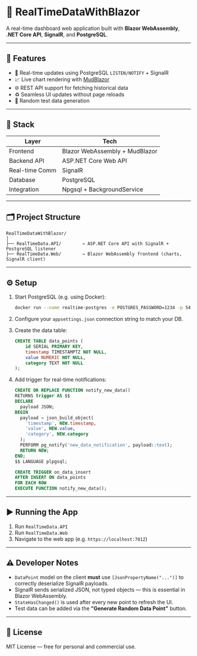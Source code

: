# 📡 RealTimeDataWithBlazor

A real-time dashboard web application built with **Blazor WebAssembly**, **.NET Core API**, **SignalR**, and **PostgreSQL**.

---

## 🚀 Features

- 🔌 Real-time updates using PostgreSQL `LISTEN/NOTIFY` + SignalR
- 📈 Live chart rendering with [MudBlazor](https://mudblazor.com/)
- 🌐 REST API support for fetching historical data
- ♻️ Seamless UI updates without page reloads
- 🧪 Random test data generation

---

## 🧱 Stack

| Layer          | Tech                         |
|----------------|------------------------------|
| Frontend       | Blazor WebAssembly + MudBlazor |
| Backend API    | ASP.NET Core Web API         |
| Real-time Comm | SignalR                      |
| Database       | PostgreSQL                   |
| Integration    | Npgsql + BackgroundService   |

---

## 🗂️ Project Structure

```
RealTimeDataWithBlazor/
│
├── RealTimeData.API/        → ASP.NET Core API with SignalR + PostgreSQL listener
├── RealTimeData.Web/        → Blazor WebAssembly frontend (charts, SignalR client)
```

---

## ⚙️ Setup

1. Start PostgreSQL (e.g. using Docker):

   ```bash
   docker run --name realtime-postgres -e POSTGRES_PASSWORD=1234 -p 5432:5432 -d postgres
   ```

2. Configure your `appsettings.json` connection string to match your DB.

3. Create the data table:

   ```sql
   CREATE TABLE data_points (
       id SERIAL PRIMARY KEY,
       timestamp TIMESTAMPTZ NOT NULL,
       value NUMERIC NOT NULL,
       category TEXT NOT NULL
   );
   ```

4. Add trigger for real-time notifications:

   ```sql
   CREATE OR REPLACE FUNCTION notify_new_data()
   RETURNS trigger AS $$
   DECLARE
     payload JSON;
   BEGIN
     payload = json_build_object(
       'timestamp', NEW.timestamp,
       'value', NEW.value,
       'category', NEW.category
     );
     PERFORM pg_notify('new_data_notification', payload::text);
     RETURN NEW;
   END;
   $$ LANGUAGE plpgsql;

   CREATE TRIGGER on_data_insert
   AFTER INSERT ON data_points
   FOR EACH ROW
   EXECUTE FUNCTION notify_new_data();
   ```

---

## ▶️ Running the App

1. Run `RealTimeData.API`
2. Run `RealTimeData.Web`
3. Navigate to the web app (e.g. `https://localhost:7012`)

---

## ⚠️ Developer Notes

- `DataPoint` model on the client **must** use `[JsonPropertyName("...")]` to correctly deserialize SignalR payloads.
- SignalR sends serialized JSON, not typed objects — this is essential in Blazor WebAssembly.
- `StateHasChanged()` is used after every new point to refresh the UI.
- Test data can be added via the **"Generate Random Data Point"** button.

---


## 📄 License

MIT License — free for personal and commercial use.
